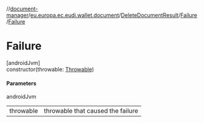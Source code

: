 //[document-manager](../../../../index.md)/[eu.europa.ec.eudi.wallet.document](../../index.md)/[DeleteDocumentResult](../index.md)/[Failure](index.md)/[Failure](-failure.md)

# Failure

[androidJvm]\
constructor(throwable: [Throwable](https://kotlinlang.org/api/latest/jvm/stdlib/kotlin/-throwable/index.html))

#### Parameters

androidJvm

| | |
|---|---|
| throwable | throwable that caused the failure |
